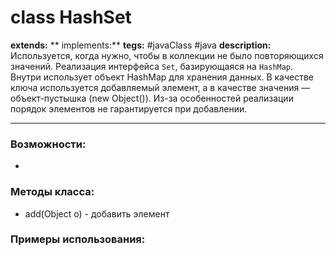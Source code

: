 # class HashSet
**extends:** 
** implements:** 
**tegs:** #javaClass #java
**description:** Используется, когда нужно, чтобы в коллекции не было повторяющихся значений. Реализация интерфейса `Set`, базирующаяся на `HashMap`. Внутри использует объект HashMap для хранения данных. В качестве ключа используется добавляемый элемент, а в качестве значения — объект-пустышка (new Object()). Из-за особенностей реализации порядок элементов не гарантируется при добавлении.

---
### Возможности:
- 
### Методы класса:
- add(Object o) - добавить элемент

### Примеры использования:
